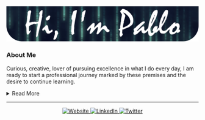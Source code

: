 <!-- HEADER -->
<img src="https://github.com/pabllopf/pabllopf/blob/master/images/background.png">

<!-- ABOUT -->
### About Me

<p align="left">
  Curious, creative, lover of pursuing excellence in what I do every day, I am ready to start a professional journey marked by these premises and the desire to continue learning.
</p>

<details>
  <summary>Read More</summary>
  <br>
  <details>
    <summary>Stats</summary>
    <br>
    <p><i>Siri play ME! by Taylor Swift ft. Brendon Urie 🎶</i><p>
  </details>
  
  <img src="https://visitor-badge.laobi.icu/badge?page_id=pabllopf">

  - I post random photos and trip snippets at **[VSCO](https://vsco.co/jayehernandez)**. (Look at the Journal's tab!)
  - My go to jam when coding: musicals. Non-stop. ⭐️
  - I absolutely adore Eevee, the best Pokemon.

  ![My github stats](https://github-readme-stats.vercel.app/api?username=jayehernandez&show_icons=true)
  <br><br>
</details>

<!-- LINE -->
<hr>

<!-- CONTACT -->
<p align="center">
  <a href="https://www.pabllopf.tk/">
    <img alt="Website" src="https://img.shields.io/badge/Porfolio--blue?style=flat&logo=google-chrome">
  </a>
  <a href="https://www.linkedin.com/in/pablo-perdomo-385a0b18a/">
    <img alt="LinkedIn" src="https://img.shields.io/badge/LinkedIN--blue?style=flat&logo=linkedin">
  </a>
  <a href="https://es-la.facebook.com/pablo.perdomofalcon.37">
    <img alt="Twitter" src="https://img.shields.io/badge/Facebook--blue?style=flat&logo=facebook">
  </a>
</p>
